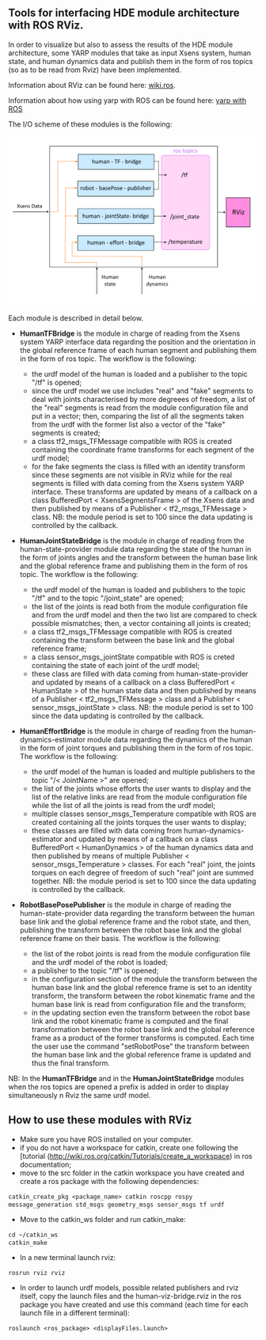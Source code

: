 ## Tools for interfacing HDE module architecture with ROS RViz.

In order to visualize but also to assess the results of the HDE module architecture, some YARP modules that take as input Xsens system, human state, and human dynamics data and publish them in the form of ros topics (so as to be read from Rviz) have been implemented.

Information about RViz can be found here: [wiki.ros](http://wiki.ros.org/rviz).

Information about how using yarp with ROS can be found here: [yarp with ROS](http://www.yarp.it/yarp_with_ros.html)   

The I/O scheme of these modules is the following:

<img src="/misc/human-viz-bridge.png">

Each module is described in detail below.

- **HumanTFBridge** is the module in charge of reading from the Xsens system YARP interface data regarding the position and the orientation in the global reference frame of each human segment and publishing them in the form of ros topic. 
The workflow is the following:
	- the urdf model of the human is loaded and a publisher to the topic "/tf" is opened;
	- since the urdf model we use includes "real" and "fake" segments to deal with joints characterised by more degreees of freedom, a list of the "real" segments is read from the module configuration file and put in a vector; then, comparing the list of all the segments taken from the urdf with the former list also a vector of the "fake" segments is created;
	- a class tf2_msgs_TFMessage compatible with ROS is created containing the coordinate frame transforms for each segment of the urdf model;
	- for the fake segments the class is filled with an identity transform since these segments are not visible in RViz while for the real segments is filled with data coming from the Xsens system YARP interface. These transforms are updated by means of a callback on a class BufferedPort < XsensSegmentsFrame > of the Xsens data and then published by means of a Publisher < tf2_msgs_TFMessage > class.
NB: the module period is set to 100 since the data updating is controlled by the callback.

- **HumanJointStateBridge** is the module in charge of reading from the human-state-provider module data regarding the state of the human in the form of joints angles and the transform between the human base link and the global reference frame and publishing them in the form of ros topic. 
The workflow is the following:
	- the urdf model of the human is loaded and publishers to the topic "/tf" and to the topic "/joint_state" are opened;
	- the list of the joints is read both from the module configuration file and from the urdf model and then the two list are compared to check possible mismatches; then, a vector containing all joints is created; 
	- a class tf2_msgs_TFMessage compatible with ROS is created containing the transform between the base link and the global reference frame; 
	- a class sensor_msgs_jointState compatible with ROS is creted containing the state of each joint of the urdf model;
	- these class are filled with data coming from human-state-provider and updated by means of a callback on a class BufferedPort < HumanState > of the human state data and then published by means of a Publisher < tf2_msgs_TFMessage > class and a Publisher < sensor_msgs_jointState > class.
  NB: the module period is set to 100 since the data updating is controlled by the callback.

- **HumanEffortBridge** is the module in charge of reading from the human-dynamics-estimator module data regarding the dynamics of the human in the form of joint torques and publishing them in the form of ros topic.
The workflow is the following:
	- the urdf model of the human is loaded and multiple publishers to the topic "/< JointName >" are opened;
	- the list of the joints whose efforts the user wants to display and the list of the relative links are read from the module configuration file while the list of all the joints is read from the urdf model;
	- multiple classes sensor_msgs_Temperature compatible with ROS are created containing all the joints torques the user wants to display;
	- these classes are filled with data coming from human-dynamics-estimator and updated by means of a callback on a class BufferedPort < HumanDynamics > of the human dynamics data and then published by means of multiple Publisher < sensor_msgs_Temperature > classes. For each "real" joint, the joints torques on each	degree of freedom of such "real" joint are summed together.
  NB: the module period is set to 100 since the data updating is controlled by the callback. 

- **RobotBasePosePublisher** is the module in charge of reading the human-state-provider data regarding the transform between the human base link and the global reference frame and the robot state, and then, publishing the transform between the robot base link and the global reference frame on their basis.
The workflow is the following:
	- the list of the robot joints is read from the module configuration file and the urdf model of the robot is loaded;
	- a publisher to the topic "/tf" is opened;
	- in the configuration section of the module the transform between the human base link and the global reference frame is set to an identity transform, the transform between the robot kinematic frame and the human base link is read from configuration file and the transform; 
	- in the updating section even the transform between the robot base link and the robot kinematic frame is computed and the final transformation between the robot base link and the global reference frame as a product of the former transforms is computed. Each time the user use the command "setRobotPose" the transform between the human base link and the global reference frame is updated and thus the final transform.

NB: In the **HumanTFBridge** and in the **HumanJointStateBridge** modules when the ros topics are opened a prefix is added in order to display simultaneously n Rviz the same urdf model.  
	
## How to use these modules with RViz

- Make sure you have ROS installed on your computer.
- if you do not have a workspace for catkin, create one following the [tutorial (http://wiki.ros.org/catkin/Tutorials/create_a_workspace) in ros documentation;
- move to the src folder in the catkin workspace you have created and create a ros package with the following dependencies: 
```
catkin_create_pkg <package_name> catkin roscpp rospy message_generation std_msgs geometry_msgs sensor_msgs tf urdf 
```
- Move to the catkin_ws folder and run catkin_make:
```
cd ~/catkin_ws
catkin_make
```
- In a new terminal launch rviz:
```
rosrun rviz rviz
```
- In order to launch urdf models, possible related publishers and rviz itself, copy the launch files and the human-viz-bridge.rviz in the ros package you have created and use this command (each time for each launch file in a different terminal):
```
roslaunch <ros_package> <displayFiles.launch>
```
